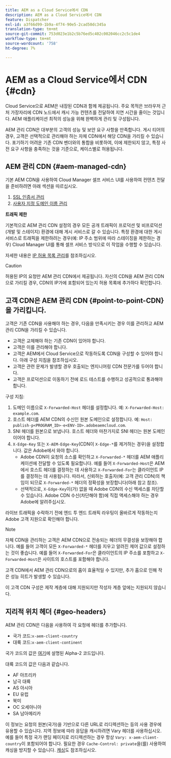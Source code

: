 ```yaml
---
title: AEM as a Cloud Service에서 CDN
description: AEM as a Cloud Service에서 CDN
feature: Dispatcher
exl-id: a3f66d99-1b9a-4f74-90e5-2cad50dc345a
translation-type: tm+mt
source-git-commit: 753d023e1b2c5b76ed5c402c002046cc2c5c1de4
workflow-type: tm+mt
source-wordcount: '758'
ht-degree: 7%

---
```


# AEM as a Cloud Service에서 CDN {#cdn}

Cloud Service으로 AEM은 내장된 CDN과 함께 제공됩니다. 주요 목적은 브라우저 근처 가장자리에 CDN 노드에서 캐시 가능 컨텐츠를 전달하여 지연 시간을 줄이는 것입니다. AEM 애플리케이션 최적의 성능을 위해 완벽하게 관리 및 구성됩니다.

AEM 관리 CDN은 대부분의 고객의 성능 및 보안 요구 사항을 만족합니다. 게시 티어의 경우, 고객은 선택적으로 관리해야 하는 자체 CDN에서 해당 CDN을 가리킬 수 있습니다. 포기하기 어려운 기존 CDN 벤더와의 통합을 비롯하여, 이에 제한되지 않고, 특정 사전 요구 사항을 충족하는 것을 기준으로, 케이스별로 허용됩니다.

## AEM 관리 CDN {#aem-managed-cdn}

기본 AEM CDN을 사용하여 Cloud Manager 셀프 서비스 UI를 사용하여 컨텐츠 전달을 준비하려면 아래 섹션을 따르십시오.

1. [SSL 인증서 관리](/help/implementing/cloud-manager/managing-ssl-certifications/introduction.md)
1. [사용자 지정 도메인 이름 관리](/help/implementing/cloud-manager/custom-domain-names/introduction.md)

**트래픽 제한**

기본적으로 AEM 관리 CDN 설정의 경우 모든 공개 트래픽이 프로덕션 및 비프로덕션(개발 및 스테이지) 환경에 대해 게시 서비스로 갈 수 있습니다. 특정 환경에 대한 게시 서비스로 트래픽을 제한하려는 경우(예: IP 주소 범위에 따라 스테이징을 제한하는 경우) Cloud Manager UI를 통해 셀프 서비스 방식으로 이 작업을 수행할 수 있습니다.

자세한 내용은 [IP 허용 목록 관리](/help/implementing/cloud-manager/ip-allow-lists/introduction.md)를 참조하십시오.

>[!CAUTION]
>
>허용된 IP의 요청만 AEM 관리 CDN에서 제공됩니다. 자신의 CDN을 AEM 관리 CDN으로 가리킬 경우, CDN의 IP가에 포함되어 있는지 허용 목록에 추가하다 확인합니다.

## 고객 CDN은 AEM 관리 CDN {#point-to-point-CDN}을 가리킵니다.

고객은 기존 CDN을 사용해야 하는 경우, 다음을 만족시키는 경우 이를 관리하고 AEM 관리 CDN을 가리킬 수 있습니다.

* 고객은 교체해야 하는 기존 CDN이 있어야 합니다.
* 고객은 이를 관리해야 합니다.
* 고객은 AEM에서 Cloud Service으로 작동하도록 CDN을 구성할 수 있어야 합니다. 아래 구성 지침을 참조하십시오.
* 고객은 관련 문제가 발생할 경우 호출되는 엔지니어링 CDN 전문가를 두어야 합니다.
* 고객은 프로덕션으로 이동하기 전에 로드 테스트를 수행하고 성공적으로 통과해야 합니다.

구성 지침:

1. 도메인 이름으로 `X-Forwarded-Host` 헤더를 설정합니다. 예: `X-Forwarded-Host: example.com`.
1. 호스트 헤더를 AEM CDN의 수신인 원본 도메인으로 설정합니다. 예: `Host: publish-p<PROGRAM_ID>-e<ENV-ID>.adobeaemcloud.com`.
1. SNI 헤더를 원본으로 보냅니다. 호스트 헤더와 마찬가지로 SNI 헤더는 원본 도메인이어야 합니다.
1. `X-Edge-Key` 또는 `X-AEM-Edge-Key`(CDN이 `X-Edge-*`를 제거하는 경우)을 설정합니다. 값은 Adobe에서 와야 합니다.
   * Adobe CDN이 요청의 소스를 확인하고 `X-Forwarded-*` 헤더를 AEM 애플리케이션에 전달할 수 있도록 필요합니다. 예를 들어 `X-Forwarded-Host`은 AEM에서 호스트 헤더를 결정하는 데 사용하고 `X-Forwarded-For`는 클라이언트 IP를 결정하는 데 사용됩니다. 따라서, 신뢰하는 호출자(예: 고객 관리 CDN)의 책임이 되므로 `X-Forwarded-*` 헤더의 정확성을 보장합니다(아래 참고 참조).
   * 선택적으로, `X-Edge-Key`이(가) 없을 때 Adobe CDN의 수신 액세스를 차단할 수 있습니다. Adobe CDN 수신(차단해야 함)에 직접 액세스해야 하는 경우 Adobe에 알려주십시오.

라이브 트래픽을 수락하기 전에 엔드 투 엔드 트래픽 라우팅이 올바르게 작동하는지 Adobe 고객 지원으로 확인해야 합니다.

>[!NOTE]
>
>자체 CDN을 관리하는 고객은 AEM CDN으로 전송되는 헤더의 무결성을 보장해야 합니다. 예를 들어 고객이 모든 `X-Forwarded-*` 헤더를 지우고 알려진 제어 값으로 설정하는 것이 좋습니다. 예를 들어 `X-Forwarded-For`은 클라이언트의 IP 주소를 포함하고 `X-Forwarded-Host`은 사이트의 호스트를 포함해야 합니다.

고객 CDN에서 AEM 관리 CDN으로의 홉이 효율적일 수 있지만, 추가 홉으로 인해 작은 성능 히트가 발생할 수 있습니다.

이 고객 CDN 구성은 제작 계층에 대해 지원되지만 작성자 계층 앞에는 지원되지 않습니다.

## 지리적 위치 헤더 {#geo-headers}

AEM 관리 CDN은 다음을 사용하여 각 요청에 헤더를 추가합니다.

* 국가 코드:`x-aem-client-country`
* 대륙 코드:`x-aem-client-continent`

국가 코드의 값은 [여기](https://en.wikipedia.org/wiki/ISO_3166-1)에 설명된 Alpha-2 코드입니다.

대륙 코드의 값은 다음과 같습니다.

* AF 아프리카
* 남극 대륙
* AS 아시아
* EU 유럽
* 북미
* OC 오세아니아
* SA 남아메리카

이 정보는 요청의 원본(국가)을 기반으로 다른 URL로 리디렉션하는 등의 사용 경우에 유용할 수 있습니다. 지역 정보에 따라 응답을 캐시하려면 Vary 헤더를 사용하십시오. 예를 들어 특정 국가 랜딩 페이지로 리디렉션하는 경우 항상 `Vary: x-aem-client-country`이 포함되어야 합니다. 필요한 경우 `Cache-Control: private`을(를) 사용하여 캐싱을 방지할 수 있습니다. [캐싱](/help/implementing/dispatcher/caching.md#html-text)도 참조하십시오.
